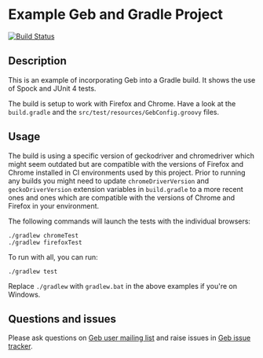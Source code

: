 # Example Geb and Gradle Project

[![Build Status][build_status]](https://circleci.com/gh/geb/geb-example-gradle/tree/latest)

## Description

This is an example of incorporating Geb into a Gradle build. It shows the use of Spock and JUnit 4 tests.

The build is setup to work with Firefox and Chrome. Have a look at the `build.gradle` and the `src/test/resources/GebConfig.groovy` files.

## Usage

The build is using a specific version of geckodriver and chromedriver which might seem outdated but are compatible with the versions of Firefox and Chrome installed in CI environments used by this project.
Prior to running any builds you might need to update `chromeDriverVersion` and `geckoDriverVersion` extension variables in `build.gradle` to a more recent ones and ones which are compatible with the versions of Chrome and Firefox in your environment.

The following commands will launch the tests with the individual browsers:

    ./gradlew chromeTest
    ./gradlew firefoxTest

To run with all, you can run:

    ./gradlew test

Replace `./gradlew` with `gradlew.bat` in the above examples if you're on Windows.

## Questions and issues

Please ask questions on [Geb user mailing list][mailing_list] and raise issues in [Geb issue tracker][issue_tracker].


[build_status]: https://circleci.com/gh/geb/geb-example-gradle/tree/latest.svg?style=shield&circle-token=38eb8de9af8f889922b91624a7943c474c0c3617 "Build Status"
[mailing_list]: https://groups.google.com/forum/#!forum/geb-user
[issue_tracker]: https://github.com/geb/issues/issues
